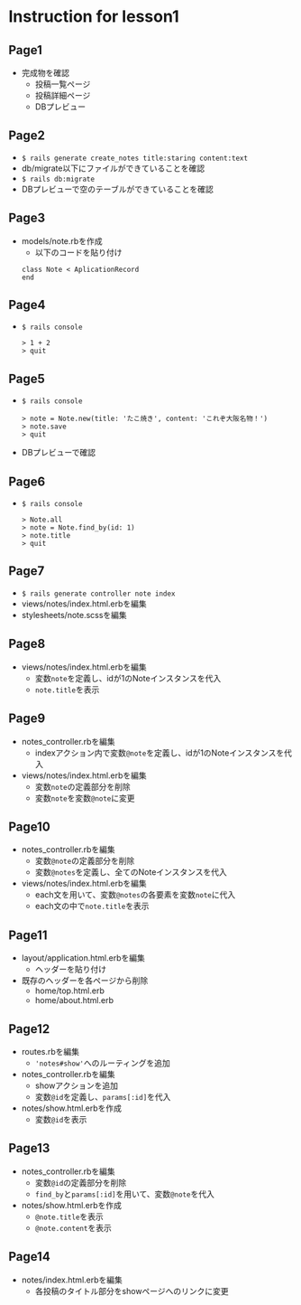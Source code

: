 # Instruction for lesson1

## Page1
* 完成物を確認
  * 投稿一覧ページ
  * 投稿詳細ページ
  * DBプレビュー

## Page2
* `$ rails generate create_notes title:staring content:text`
* db/migrate以下にファイルができていることを確認
* `$ rails db:migrate`
* DBプレビューで空のテーブルができていることを確認

## Page3
* models/note.rbを作成
  * 以下のコードを貼り付け
  ```
  class Note < AplicationRecord
  end
  ```

## Page4
* `$ rails console`
  ```
  > 1 + 2
  > quit
  ```

## Page5
* `$ rails console`
  ```
  > note = Note.new(title: 'たこ焼き', content: 'これぞ大阪名物！')
  > note.save
  > quit
  ```
* DBプレビューで確認

## Page6
* `$ rails console`
  ```
  > Note.all
  > note = Note.find_by(id: 1)
  > note.title
  > quit
  ```

## Page7
* `$ rails generate controller note index`
* views/notes/index.html.erbを編集
* stylesheets/note.scssを編集

## Page8
* views/notes/index.html.erbを編集
  * 変数`note`を定義し、idが1のNoteインスタンスを代入
  * `note.title`を表示

## Page9
* notes_controller.rbを編集
  * indexアクション内で変数`@note`を定義し、idが1のNoteインスタンスを代入
* views/notes/index.html.erbを編集
  * 変数`note`の定義部分を削除
  * 変数`note`を変数`@note`に変更

## Page10
* notes_controller.rbを編集
  * 変数`@note`の定義部分を削除
  * 変数`@notes`を定義し、全てのNoteインスタンスを代入
* views/notes/index.html.erbを編集
  * each文を用いて、変数`@notes`の各要素を変数`note`に代入
  * each文の中で`note.title`を表示

## Page11
* layout/application.html.erbを編集
  * ヘッダーを貼り付け
* 既存のヘッダーを各ページから削除
  * home/top.html.erb
  * home/about.html.erb

## Page12
* routes.rbを編集
  * `'notes#show'`へのルーティングを追加
* notes_controller.rbを編集
  * showアクションを追加
  * 変数`@id`を定義し、`params[:id]`を代入
* notes/show.html.erbを作成
  * 変数`@id`を表示

## Page13
* notes_controller.rbを編集
  * 変数`@id`の定義部分を削除
  * `find_by`と`params[:id]`を用いて、変数`@note`を代入
* notes/show.html.erbを作成
  * `@note.title`を表示
  * `@note.content`を表示

## Page14
* notes/index.html.erbを編集
  * 各投稿のタイトル部分をshowページへのリンクに変更
